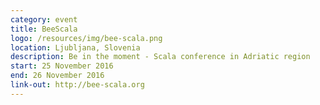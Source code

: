```yaml
---
category: event
title: BeeScala
logo: /resources/img/bee-scala.png
location: Ljubljana, Slovenia
description: Be in the moment - Scala conference in Adriatic region
start: 25 November 2016
end: 26 November 2016
link-out: http://bee-scala.org
---
```

